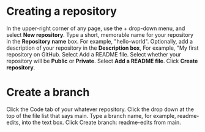 # Creating a repository
In the upper-right corner of any page, use the + drop-down menu, and select **New repository**.
Type a short, memorable name for your repository in the **Repository name** box. For example, "hello-world".
Optionally, add a description of your repository in the **Description box**, For example, "My first repository on GitHub.
Select Add a README file.
Select whether your repository will be **Public** or **Private**.
Select **Add a README file**.
Click **Create repository**.
# Create a branch
Click the Code tab of your whatever repository.
Click the drop down at the top of the file list that says main.
Type a branch name, for example, readme-edits, into the text box.
Click Create branch: readme-edits from main.
